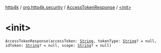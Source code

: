 [http4k](../../index.md) / [org.http4k.security](../index.md) / [AccessTokenResponse](index.md) / [&lt;init&gt;](./-init-.md)

# &lt;init&gt;

`AccessTokenResponse(accessToken: `[`String`](https://kotlinlang.org/api/latest/jvm/stdlib/kotlin/-string/index.html)`, tokenType: `[`String`](https://kotlinlang.org/api/latest/jvm/stdlib/kotlin/-string/index.html)`? = null, idToken: `[`String`](https://kotlinlang.org/api/latest/jvm/stdlib/kotlin/-string/index.html)`? = null, scope: `[`String`](https://kotlinlang.org/api/latest/jvm/stdlib/kotlin/-string/index.html)`? = null)`